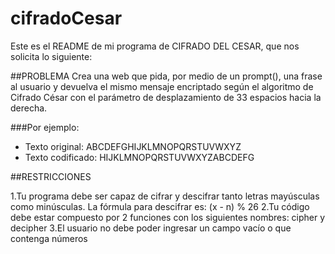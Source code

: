 # cifradoCesar
Este es el README de mi programa de CIFRADO DEL CESAR, que nos solicita lo siguiente:

##PROBLEMA
Crea una web que pida, por medio de un prompt(), una frase al usuario y devuelva el 
mismo mensaje encriptado según el algoritmo de Cifrado César con el parámetro de 
desplazamiento de 33 espacios hacia la derecha.

###Por ejemplo:

- Texto original: ABCDEFGHIJKLMNOPQRSTUVWXYZ
- Texto codificado: HIJKLMNOPQRSTUVWXYZABCDEFG

##RESTRICCIONES

1.Tu programa debe ser capaz de cifrar y descifrar tanto letras mayúsculas como minúsculas. La fórmula para descifrar es: (x - n) % 26
2.Tu código debe estar compuesto por 2 funciones con los siguientes nombres: cipher y decipher
3.El usuario no debe poder ingresar un campo vacío o que contenga números


